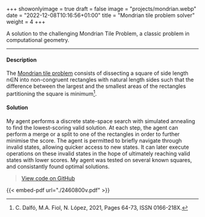 +++
showonlyimage = true
draft = false
image = "projects/mondrian.webp"
date = "2022-12-08T10:16:56+01:00"
title = "Mondrian tile problem solver"
weight = 4
+++

A solution to the challenging Mondrian Tile Problem, a classic problem in computational geometry.
<!--more-->

---

#### Description 
The [Mondrian tile problem](https://mondrianpuzzle.appspot.com) consists of dissecting a square of side length n∈N into non-congruent rectangles with natural length sides such that the difference between the largest and the smallest areas of the rectangles partitioning the square is minimum[^1].

#### Solution 
My agent performs a discrete state-space search with simulated annealing to find the lowest-scoring valid solution. At each step, the agent can perform a merge or a split to one of the rectangles in order to further minimise the score. The agent is permitted to briefly navigate through invalid states, allowing quicker access to new states. It can later execute operations on these invalid states in the hope of ultimately reaching valid states with lower scores. My agent was tested on several known squares, and consistantly found optimal solutions. 

> [View code on GitHub](https://github.com/jovanneste/mondrianTilingStateSearch)

{{< embed-pdf url="./2460800v.pdf" >}}



[^1]: C. Dalfó, M.A. Fiol, N. López, 2021, Pages 64-73, ISSN 0166-218X.